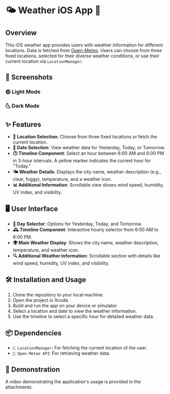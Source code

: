 # 🌤 Weather iOS App 📱

## Overview

This iOS weather app provides users with weather information for different locations. Data is fetched from [Open-Meteo](https://open-meteo.com/en/docs). Users can choose from three fixed locations, selected for their diverse weather conditions, or use their current location via `LocationManager`.

## 📸 Screenshots
### 🌞 Light Mode

### 🌜 Dark Mode

## ✨ Features

- **📍 Location Selection**: Choose from three fixed locations or fetch the current location.
- **📅 Date Selection**: View weather data for Yesterday, Today, or Tomorrow.
- **🕒 Timeline Component**: Select an hour between 6:00 AM and 6:00 PM in 3-hour intervals. A yellow marker indicates the current hour for "Today."
- **🌤 Weather Details**: Displays the city name, weather description (e.g., clear, foggy), temperature, and a weather icon.
- **📊 Additional Information**: Scrollable view shows wind speed, humidity, UV index, and visibility.

## 🖥 User Interface

- **📆 Day Selector**: Options for Yesterday, Today, and Tomorrow.
- **🕰 Timeline Component**: Interactive hourly selector from 6:00 AM to 6:00 PM.
- **🌍 Main Weather Display**: Shows the city name, weather description, temperature, and weather icon.
- **🔍 Additional Weather Information**: Scrollable section with details like wind speed, humidity, UV index, and visibility.

## 🛠 Installation and Usage

1. Clone the repository to your local machine.
2. Open the project in Xcode.
3. Build and run the app on your device or simulator.
4. Select a location and date to view the weather information.
5. Use the timeline to select a specific hour for detailed weather data.

## 📦 Dependencies

- `📌 LocationManager`: For fetching the current location of the user.
- `📡 Open-Meteo API`: For retrieving weather data.

## 🎥 Demonstration

A video demonstrating the application's usage is provided in the attachments.
